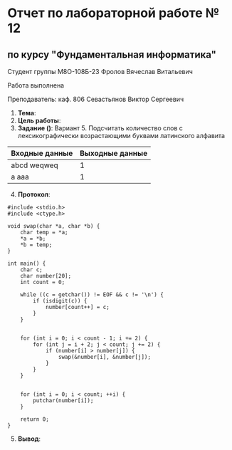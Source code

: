# Отчет по лабораторной работе № 12
## по курсу "Фундаментальная информатика"

Студент группы М8О-108Б-23 Фролов Вячеслав Витальевич

Работа выполнена 

Преподаватель: каф. 806 Севастьянов Виктор Сергеевич

1. **Тема**: 
2. **Цель работы**:
3. **Задание ()**: Вариант 5. Подсчитать количество слов с лексикографически возрастающими буквами латинского алфавита

| Входные данные | Выходные данные |
|----------------|-----------------|
| abcd weqweq    | 1               |       
| a  aaa         | 1               | 

4. **Протокол**:
   
```
#include <stdio.h>
#include <ctype.h> 

void swap(char *a, char *b) {
    char temp = *a;
    *a = *b;
    *b = temp;
}

int main() {
    char c;
    char number[20];
    int count = 0;

    while ((c = getchar()) != EOF && c != '\n') {
        if (isdigit(c)) {
            number[count++] = c;
        }
    }


    for (int i = 0; i < count - 1; i += 2) {
        for (int j = i + 2; j < count; j += 2) {
            if (number[i] > number[j]) {
                swap(&number[i], &number[j]);
            }
        }
    }


    for (int i = 0; i < count; ++i) {
        putchar(number[i]);
    }

    return 0;
}
```
5. **Вывод**: 
